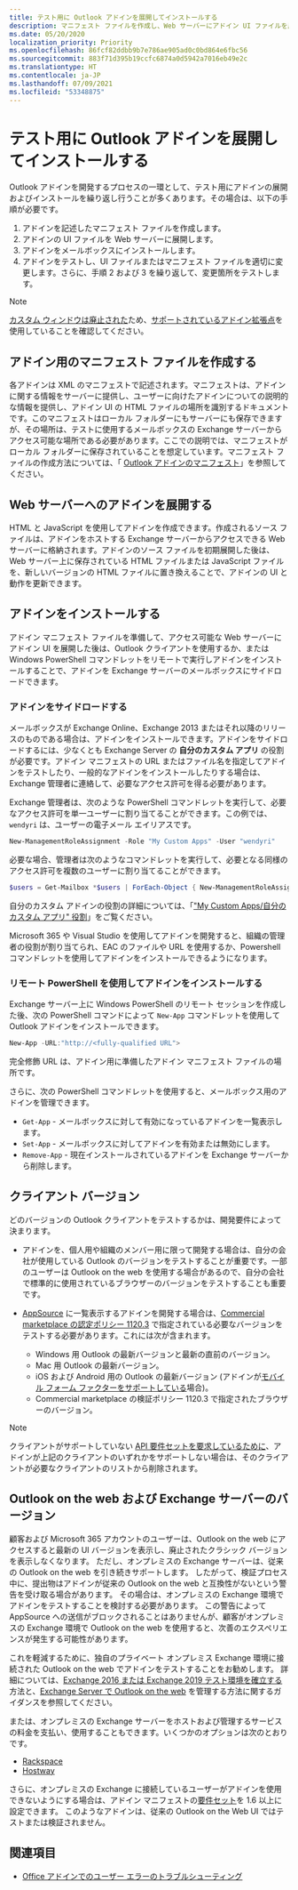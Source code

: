 ```yaml
---
title: テスト用に Outlook アドインを展開してインストールする
description: マニフェスト ファイルを作成し、Web サーバーにアドイン UI ファイルを展開して、ユーザーのメールボックスにアドインをインストールします。その後、アドインをテストします。
ms.date: 05/20/2020
localization_priority: Priority
ms.openlocfilehash: 86fcf82ddbb9b7e786ae905ad0c0bd864e6fbc56
ms.sourcegitcommit: 883f71d395b19ccfc6874a0d5942a7016eb49e2c
ms.translationtype: HT
ms.contentlocale: ja-JP
ms.lasthandoff: 07/09/2021
ms.locfileid: "53348875"
---
```

# <a name="deploy-and-install-outlook-add-ins-for-testing"></a>テスト用に Outlook アドインを展開してインストールする

Outlook アドインを開発するプロセスの一環として、テスト用にアドインの展開およびインストールを繰り返し行うことが多くあります。その場合は、以下の手順が必要です。

1. アドインを記述したマニフェスト ファイルを作成します。
1. アドインの UI ファイルを Web サーバーに展開します。
1. アドインをメールボックスにインストールします。
1. アドインをテストし、UI ファイルまたはマニフェスト ファイルを適切に変更します。さらに、手順 2 および 3 を繰り返して、変更箇所をテストします。

> [!NOTE]
> [カスタム ウィンドウは廃止された](https://developer.microsoft.com/outlook/blogs/make-your-add-ins-available-in-the-office-ribbon/)ため、[サポートされているアドイン拡張点](outlook-add-ins-overview.md#extension-points)を使用していることを確認してください。

## <a name="create-a-manifest-file-for-the-add-in"></a>アドイン用のマニフェスト ファイルを作成する

各アドインは XML のマニフェストで記述されます。マニフェストは、アドインに関する情報をサーバーに提供し、ユーザーに向けたアドインについての説明的な情報を提供し、アドイン UI の HTML ファイルの場所を識別するドキュメントです。このマニフェストはローカル フォルダーにもサーバーにも保存できますが、その場所は、テストに使用するメールボックスの Exchange サーバーからアクセス可能な場所である必要があります。ここでの説明では、マニフェストがローカル フォルダーに保存されていることを想定しています。マニフェスト ファイルの作成方法については、「 [Outlook アドインのマニフェスト](manifests.md)」を参照してください。

## <a name="deploy-an-add-in-to-a-web-server"></a>Web サーバーへのアドインを展開する

HTML と JavaScript を使用してアドインを作成できます。作成されるソース ファイルは、アドインをホストする Exchange サーバーからアクセスできる Web サーバーに格納されます。アドインのソース ファイルを初期展開した後は、Web サーバー上に保存されている HTML ファイルまたは JavaScript ファイルを、新しいバージョンの HTML ファイルに置き換えることで、アドインの UI と動作を更新できます。

## <a name="install-the-add-in"></a>アドインをインストールする

アドイン マニフェスト ファイルを準備して、アクセス可能な Web サーバーにアドイン UI を展開した後は、Outlook クライアントを使用するか、または Windows PowerShell コマンドレットをリモートで実行しアドインをインストールすることで、アドインを Exchange サーバーのメールボックスにサイドロードできます。

### <a name="sideload-the-add-in"></a>アドインをサイドロードする

メールボックスが Exchange Online、Exchange 2013 またはそれ以降のリリースのものである場合は、アドインをインストールできます。アドインをサイドロードするには、少なくとも Exchange Server の **自分のカスタム アプリ** の役割が必要です。アドイン マニフェストの URL またはファイル名を指定してアドインをテストしたり、一般的なアドインをインストールしたりする場合は、Exchange 管理者に連絡して、必要なアクセス許可を得る必要があります。

Exchange 管理者は、次のような PowerShell コマンドレットを実行して、必要なアクセス許可を単一ユーザーに割り当てることができます。この例では、`wendyri` は、ユーザーの電子メール エイリアスです。

```powershell
New-ManagementRoleAssignment -Role "My Custom Apps" -User "wendyri"
```

必要な場合、管理者は次のようなコマンドレットを実行して、必要となる同様のアクセス許可を複数のユーザーに割り当てることができます。

```powershell
$users = Get-Mailbox *$users | ForEach-Object { New-ManagementRoleAssignment -Role "My Custom Apps" -User $_.Alias}
```

自分のカスタム アドインの役割の詳細については、「["My Custom Apps/自分のカスタム アプリ" 役割](/exchange/my-custom-apps-role-exchange-2013-help)」をご覧ください。

Microsoft 365 や Visual Studio を使用してアドインを開発すると、組織の管理者の役割が割り当てられ、EAC のファイルや URL を使用するか、Powershell コマンドレットを使用してアドインをインストールできるようになります。

### <a name="install-an-add-in-by-using-remote-powershell"></a>リモート PowerShell を使用してアドインをインストールする

Exchange サーバー上に Windows PowerShell のリモート セッションを作成した後、次の PowerShell コマンドによって `New-App` コマンドレットを使用して Outlook アドインをインストールできます。

```powershell
New-App -URL:"http://<fully-qualified URL">
```

完全修飾 URL は、アドイン用に準備したアドイン マニフェスト ファイルの場所です。

さらに、次の PowerShell コマンドレットを使用すると、メールボックス用のアドインを管理できます。

- `Get-App` - メールボックスに対して有効になっているアドインを一覧表示します。
- `Set-App` - メールボックスに対してアドインを有効または無効にします。
- `Remove-App` - 現在インストールされているアドインを Exchange サーバーから削除します。

## <a name="client-versions"></a>クライアント バージョン

どのバージョンの Outlook クライアントをテストするかは、開発要件によって決まります。

- アドインを、個人用や組織のメンバー用に限って開発する場合は、自分の会社が使用している Outlook のバージョンをテストすることが重要です。一部のユーザーは Outlook on the web を使用する場合があるので、自分の会社で標準的に使用されているブラウザーのバージョンをテストすることも重要です。

- [AppSource](https://appsource.microsoft.com) に一覧表示するアドインを開発する場合は、[Commercial marketplace の認定ポリシー 1120.3](/legal/marketplace/certification-policies#11203-functionality) で指定されている必要なバージョンをテストする必要があります。これには次が含まれます。
  - Windows 用 Outlook の最新バージョンと最新の直前のバージョン。
  - Mac 用 Outlook の最新バージョン。
  - iOS および Android 用の Outlook の最新バージョン (アドインが[モバイル フォーム ファクターをサポートしている](add-mobile-support.md)場合)。
  - Commercial marketplace の検証ポリシー 1120.3 で指定されたブラウザーのバージョン。

> [!NOTE]
> クライアントがサポートしていない [API 要件セットを要求しているために](apis.md)、アドインが上記のクライアントのいずれかをサポートしない場合は、そのクライアントが必要なクライアントのリストから削除されます。

## <a name="outlook-on-the-web-and-exchange-server-versions"></a>Outlook on the web および Exchange サーバーのバージョン

顧客および Microsoft 365 アカウントのユーザーは、Outlook on the web にアクセスすると最新の UI バージョンを表示し、廃止されたクラシック バージョンを表示しなくなります。 ただし、オンプレミスの Exchange サーバーは、従来の Outlook on the web を引き続きサポートします。 したがって、検証プロセス中に、提出物はアドインが従来の Outlook on the web と互換性がないという警告を受け取る場合があります。 その場合は、オンプレミスの Exchange 環境でアドインをテストすることを検討する必要があります。 この警告によって AppSource への送信がブロックされることはありませんが、顧客がオンプレミスの Exchange 環境で Outlook on the web を使用すると、次善のエクスペリエンスが発生する可能性があります。

これを軽減するために、独自のプライベート オンプレミス Exchange 環境に接続された Outlook on the web でアドインをテストすることをお勧めします。 詳細については、[Exchange 2016 または Exchange 2019 テスト環境を確立する](/Exchange/plan-and-deploy/plan-and-deploy?view=exchserver-2019&preserve-view=true#establish-an-exchange-2016-or-exchange-2019-test-environment)方法と、[Exchange Server で Outlook on the web](/exchange/clients/outlook-on-the-web/outlook-on-the-web?view=exchserver-2019&preserve-view=true) を管理する方法に関するガイダンスを参照してください。

または、オンプレミスの Exchange サーバーをホストおよび管理するサービスの料金を支払い、使用することもできます。いくつかのオプションは次のとおりです。

- [Rackspace](https://www.rackspace.com/email-hosting/exchange-server)
- [Hostway](https://hostway.com/products-services-2/hosted-microsoft-exchange/)

さらに、オンプレミスの Exchange に接続しているユーザーがアドインを使用できないようにする場合は、アドイン マニフェストの[要件セット](../reference/requirement-sets/outlook-api-requirement-sets.md#exchange-server-support)を 1.6 以上に設定できます。 このようなアドインは、従来の Outlook on the Web UI ではテストまたは検証されません。

## <a name="see-also"></a>関連項目

- [Office アドインでのユーザー エラーのトラブルシューティング](../testing/testing-and-troubleshooting.md)
